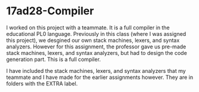 # 17ad28-Compiler
I worked on this project with a teammate. It is a full compiler in the educational PL0 language. Previously in this class (where I was assigned this project), we desgined our own stack machines, lexers, and syntax analyzers. However for this assignment, the professor gave us pre-made stack machines, lexers, and syntax analyzers, but had to design the code generation part. This is a full compiler.

I have included the stack machines, lexers, and syntax analyzers that my teammate and I have made for the earlier assignments however. They are in folders with the EXTRA label.
